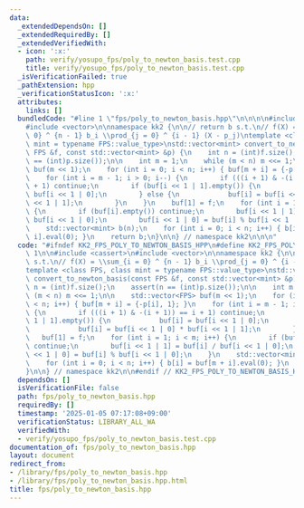 ```yaml
---
data:
  _extendedDependsOn: []
  _extendedRequiredBy: []
  _extendedVerifiedWith:
  - icon: ':x:'
    path: verify/yosupo_fps/poly_to_newton_basis.test.cpp
    title: verify/yosupo_fps/poly_to_newton_basis.test.cpp
  _isVerificationFailed: true
  _pathExtension: hpp
  _verificationStatusIcon: ':x:'
  attributes:
    links: []
  bundledCode: "#line 1 \"fps/poly_to_newton_basis.hpp\"\n\n\n\n#include <cassert>\n\
    #include <vector>\n\nnamespace kk2 {\n\n// return b s.t.\n// f(X) = \\sum_{i =\
    \ 0} ^ {n - 1} b_i \\prod_{j = 0} ^ {i - 1} (X - p_j)\ntemplate <class FPS, class\
    \ mint = typename FPS::value_type>\nstd::vector<mint> convert_to_newton_basis(const\
    \ FPS &f, const std::vector<mint> &p) {\n    int n = (int)f.size();\n    assert(n\
    \ == (int)p.size());\n\n    int m = 1;\n    while (m < n) m <<= 1;\n\n    std::vector<FPS>\
    \ buf(m << 1);\n    for (int i = 0; i < n; i++) { buf[m + i] = {-p[i], 1}; }\n\
    \    for (int i = m - 1; i > 0; i--) {\n        if (((i + 1) & -(i + 1)) == i\
    \ + 1) continue;\n        if (buf[i << 1 | 1].empty()) {\n            buf[i] =\
    \ buf[i << 1 | 0];\n        } else {\n            buf[i] = buf[i << 1 | 0] * buf[i\
    \ << 1 | 1];\n        }\n    }\n    buf[1] = f;\n    for (int i = 1; i < m; i++)\
    \ {\n        if (buf[i].empty()) continue;\n        buf[i << 1 | 1] = buf[i] /\
    \ buf[i << 1 | 0];\n        buf[i << 1 | 0] = buf[i] % buf[i << 1 | 0];\n    }\n\
    \    std::vector<mint> b(n);\n    for (int i = 0; i < n; i++) { b[i] = buf[m +\
    \ i].eval(0); }\n    return b;\n}\n\n} // namespace kk2\n\n\n"
  code: "#ifndef KK2_FPS_POLY_TO_NEWTON_BASIS_HPP\n#define KK2_FPS_POLY_TO_NEWTON_BASIS_HPP\
    \ 1\n\n#include <cassert>\n#include <vector>\n\nnamespace kk2 {\n\n// return b\
    \ s.t.\n// f(X) = \\sum_{i = 0} ^ {n - 1} b_i \\prod_{j = 0} ^ {i - 1} (X - p_j)\n\
    template <class FPS, class mint = typename FPS::value_type>\nstd::vector<mint>\
    \ convert_to_newton_basis(const FPS &f, const std::vector<mint> &p) {\n    int\
    \ n = (int)f.size();\n    assert(n == (int)p.size());\n\n    int m = 1;\n    while\
    \ (m < n) m <<= 1;\n\n    std::vector<FPS> buf(m << 1);\n    for (int i = 0; i\
    \ < n; i++) { buf[m + i] = {-p[i], 1}; }\n    for (int i = m - 1; i > 0; i--)\
    \ {\n        if (((i + 1) & -(i + 1)) == i + 1) continue;\n        if (buf[i <<\
    \ 1 | 1].empty()) {\n            buf[i] = buf[i << 1 | 0];\n        } else {\n\
    \            buf[i] = buf[i << 1 | 0] * buf[i << 1 | 1];\n        }\n    }\n \
    \   buf[1] = f;\n    for (int i = 1; i < m; i++) {\n        if (buf[i].empty())\
    \ continue;\n        buf[i << 1 | 1] = buf[i] / buf[i << 1 | 0];\n        buf[i\
    \ << 1 | 0] = buf[i] % buf[i << 1 | 0];\n    }\n    std::vector<mint> b(n);\n\
    \    for (int i = 0; i < n; i++) { b[i] = buf[m + i].eval(0); }\n    return b;\n\
    }\n\n} // namespace kk2\n\n#endif // KK2_FPS_POLY_TO_NEWTON_BASIS_HPP\n"
  dependsOn: []
  isVerificationFile: false
  path: fps/poly_to_newton_basis.hpp
  requiredBy: []
  timestamp: '2025-01-05 07:17:08+09:00'
  verificationStatus: LIBRARY_ALL_WA
  verifiedWith:
  - verify/yosupo_fps/poly_to_newton_basis.test.cpp
documentation_of: fps/poly_to_newton_basis.hpp
layout: document
redirect_from:
- /library/fps/poly_to_newton_basis.hpp
- /library/fps/poly_to_newton_basis.hpp.html
title: fps/poly_to_newton_basis.hpp
---
```


